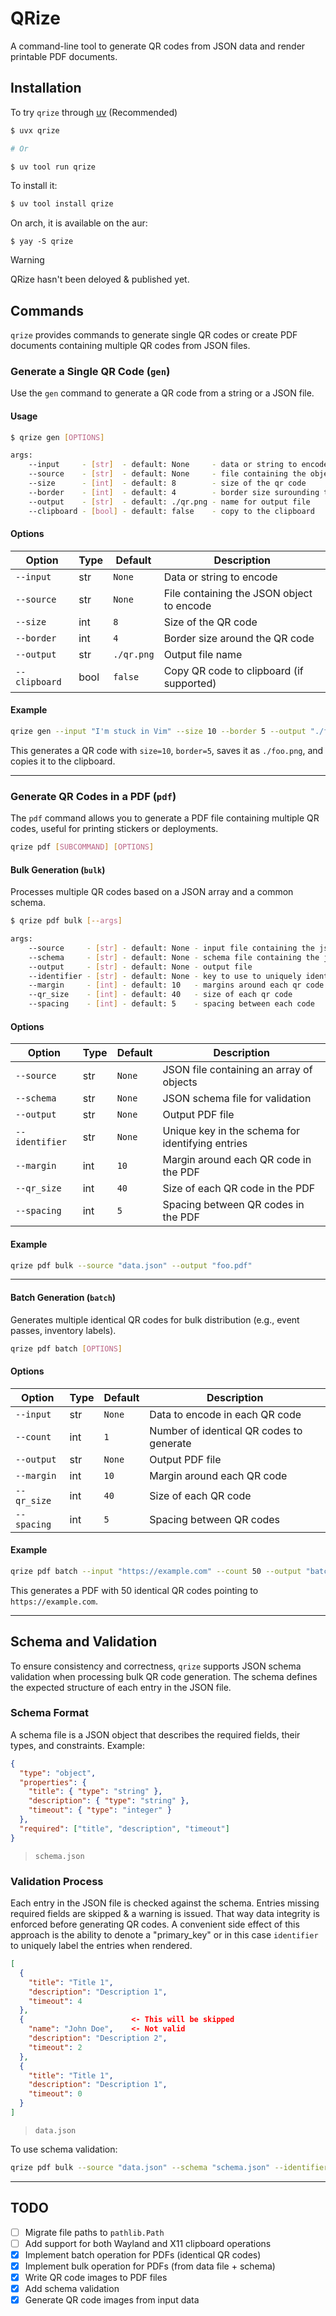 # QRize

A command-line tool to generate QR codes from JSON data and render printable PDF documents.

## Installation

To try `qrize` through [uv](https://docs.astral.sh/uv/guides/tools/) (Recommended)

```sh
$ uvx qrize

# Or 

$ uv tool run qrize
```

To install it:

```sh 
$ uv tool install qrize
```

On arch, it is available on the aur:

```
$ yay -S qrize
```

> [!WARNING]
> QRize hasn't been deloyed & published yet.

## Commands

`qrize` provides commands to generate single QR codes or create PDF documents containing multiple QR codes from JSON files.

### Generate a Single QR Code (`gen`)

Use the `gen` command to generate a QR code from a string or a JSON file.

#### Usage

```sh
$ qrize gen [OPTIONS]

args:
    --input     - [str]  - default: None     - data or string to encode 
    --source    - [str]  - default: None     - file containing the object to encode
    --size      - [int]  - default: 8        - size of the qr code
    --border    - [int]  - default: 4        - border size surounding the qr code
    --output    - [str]  - default: ./qr.png - name for output file
    --clipboard - [bool] - default: false    - copy to the clipboard
```

#### Options


| Option      | Type  | Default           | Description                              |
|------------|------|-------------------|------------------------------------------|
| `--input`  | str  | `None`            | Data or string to encode                |
| `--source` | str  | `None`            | File containing the JSON object to encode |
| `--size`   | int  | `8`               | Size of the QR code                      |
| `--border` | int  | `4`               | Border size around the QR code           |
| `--output` | str  | `./qr.png`        | Output file name                         |
| `--clipboard` | bool | `false`         | Copy QR code to clipboard (if supported) |

#### Example

```sh
qrize gen --input "I'm stuck in Vim" --size 10 --border 5 --output "./foo.png" --clipboard
```

This generates a QR code with `size=10`, `border=5`, saves it as `./foo.png`, and copies it to the clipboard.

---

### Generate QR Codes in a PDF (`pdf`)

The `pdf` command allows you to generate a PDF file containing multiple QR codes, useful for printing stickers or deployments.

```sh
qrize pdf [SUBCOMMAND] [OPTIONS]
```

#### Bulk Generation (`bulk`)

Processes multiple QR codes based on a JSON array and a common schema.

``` sh
$ qrize pdf bulk [--args]

args:
    --source     - [str] - default: None - input file containing the json array
    --schema     - [str] - default: None - schema file containing the json validation object
    --output     - [str] - default: None - output file
    --identifier - [str] - default: None - key to use to uniquely identify the entry, it must be present in the schema
    --margin     - [int] - default: 10   - margins around each qr code
    --qr_size    - [int] - default: 40   - size of each qr code
    --spacing    - [int] - default: 5    - spacing between each code
```

#### Options

| Option        | Type  | Default  | Description                                      |
|--------------|------|----------|--------------------------------------------------|
| `--source`   | str  | `None`   | JSON file containing an array of objects        |
| `--schema`   | str  | `None`   | JSON schema file for validation                 |
| `--output`   | str  | `None`   | Output PDF file                                 |
| `--identifier` | str  | `None`   | Unique key in the schema for identifying entries |
| `--margin`   | int  | `10`     | Margin around each QR code in the PDF           |
| `--qr_size`  | int  | `40`     | Size of each QR code in the PDF                 |
| `--spacing`  | int  | `5`      | Spacing between QR codes in the PDF             |

#### Example

```sh 
qrize pdf bulk --source "data.json" --output "foo.pdf"
```

---

#### Batch Generation (`batch`)

Generates multiple identical QR codes for bulk distribution (e.g., event passes, inventory labels).

```sh
qrize pdf batch [OPTIONS]
```

#### Options

| Option     | Type  | Default  | Description                         |
|-----------|------|----------|---------------------------------|
| `--input` | str  | `None`   | Data to encode in each QR code     |
| `--count` | int  | `1`      | Number of identical QR codes to generate |
| `--output` | str  | `None`   | Output PDF file                    |
| `--margin` | int  | `10`     | Margin around each QR code         |
| `--qr_size` | int  | `40`    | Size of each QR code               |
| `--spacing` | int  | `5`     | Spacing between QR codes           |

#### Example

```sh
qrize pdf batch --input "https://example.com" --count 50 --output "batch_qr.pdf"
```

This generates a PDF with 50 identical QR codes pointing to `https://example.com`.

---

## Schema and Validation

To ensure consistency and correctness, `qrize` supports JSON schema validation when processing bulk QR code generation. The schema defines the expected structure of each entry in the JSON file.

### Schema Format

A schema file is a JSON object that describes the required fields, their types, and constraints. Example:

```json
{
  "type": "object",
  "properties": {
    "title": { "type": "string" },
    "description": { "type": "string" },
    "timeout": { "type": "integer" }
  },
  "required": ["title", "description", "timeout"]
}
```
> `schema.json`

### Validation Process

Each entry in the JSON file is checked against the schema. Entries missing required fields are skipped & a 
warning is issued. That way data integrity is enforced before generating QR codes. A convenient side effect
of this approach is the ability to denote a "primary_key" or in this case `identifier` to uniquely label 
the entries when rendered.
    
```json
[
  {
    "title": "Title 1",
    "description": "Description 1",
    "timeout": 4
  },
  {                        <- This will be skipped
    "name": "John Doe",    <- Not valid
    "description": "Description 2",
    "timeout": 2
  },
  {
    "title": "Title 1",
    "description": "Description 1",
    "timeout": 0
  }
]
```
> `data.json`

To use schema validation:

```sh
qrize pdf bulk --source "data.json" --schema "schema.json" --identifier "title" --output "qrcodes.pdf"
```

---

## TODO

- [ ] Migrate file paths to `pathlib.Path`
- [ ] Add support for both Wayland and X11 clipboard operations
- [x] Implement batch operation for PDFs (identical QR codes)
- [x] Implement bulk operation for PDFs (from data file + schema)
- [x] Write QR code images to PDF files
- [x] Add schema validation
- [x] Generate QR code images from input data
